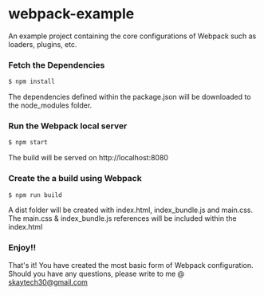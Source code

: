 # webpack-example
An example project containing the core configurations of Webpack such as loaders, plugins, etc.

### Fetch the Dependencies

```js
$ npm install
```

The dependencies defined within the package.json will be downloaded to the node_modules folder.

### Run the Webpack local server

```js
$ npm start
```
The build will be served on http://localhost:8080

### Create the a build using Webpack

```js
$ npm run build
```
A dist folder will be created with index.html, index_bundle.js and main.css. The main.css & index_bundle.js references will be included within the index.html

### Enjoy!!
That's it! You have created the most basic form of Webpack configuration. Should you have any questions, please write to me @ skaytech30@gmail.com

